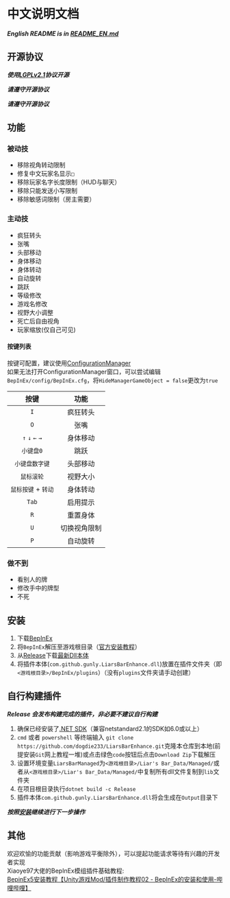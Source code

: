 ﻿# 中文说明文档

***English README is in [README_EN.md](README_EN.md)***

## 开源协议

***使用[LGPLv2.1](LICENSE.txt)协议开源***

***请遵守开源协议***

***请遵守开源协议***

## 功能

### 被动技

- 移除视角转动限制
- 修复中文玩家名显示`□`
- 移除玩家名字长度限制（HUD与聊天）
- 移除只能发送小写限制
- 移除敏感词限制（房主需要）

### 主动技

- 疯狂转头
- 张嘴
- 头部移动
- 身体移动
- 身体转动
- 自动旋转
- 跳跃
- 等级修改
- 游戏名修改
- 视野大小调整
- 死亡后自由视角
- 玩家缩放(仅自己可见)

#### 按键列表
按键可配置，建议使用[ConfigurationManager](https://github.com/BepInEx/BepInEx.ConfigurationManager)  
如果无法打开ConfigurationManager窗口，可以尝试编辑`BepInEx/config/BepInEx.cfg`，将`HideManagerGameObject = false`更改为`true`

| 按键                | 功能         |
| :-----------------: | :----------: |
| `I`                 | 疯狂转头     |
| `O`                 | 张嘴         |
| `↑` `↓` `←` `→` | 身体移动     |
| `小键盘0`           | 跳跃         |
| `小键盘数字键`      | 头部移动     |
| `鼠标滚轮`          | 视野大小     |
| `鼠标按键` + `转动` | 身体转动     |
| `Tab`               | 启用提示     |
| `R`                 | 重置身体     |
| `U`                 | 切换视角限制 |
| `P`                 | 自动旋转     |

### 做不到

- 看别人的牌
- 修改手中的牌型
- 不死

## 安装

1. 下载[BepInEx](https://github.com/BepInEx/BepInEx/releases/download/v5.4.23.2/BepInEx_win_x64_5.4.23.2.zip)
2. 将`BepInEx`解压至游戏根目录（[官方安装教程](https://docs.bepinex.dev/articles/user_guide/installation/index.html)）
3. 从[Release](https://github.com/gunly/LiarsBarEnhance/releases)下载[最新Dll本体](https://github.com/gunly/LiarsBarEnhance/releases/download/1.0.3/com.github.gunly.LiarsBarEnhance.dll)
4. 将插件本体(`com.github.gunly.LiarsBarEnhance.dll`)放置在插件文件夹（即`<游戏根目录>/BepInEx/plugins`）（没有`plugins`文件夹请手动创建）

## 自行构建插件

***Release 会发布构建完成的插件，非必要不建议自行构建***

1. 确保已经安装了[.NET SDK](https://dotnet.microsoft.com/zh-cn/download)（兼容netstandard2.1的SDK如6.0或以上）  
2. `cmd` 或者 `powershell` 等终端输入 `git clone https://github.com/dogdie233/LiarsBarEnhance.git`克隆本仓库到本地(前提安装`Git`网上教程一堆)或点击绿色`code`按钮后点击`Download Zip`下载解压  
3. 设置环境变量`LiarsBarManaged`为`<游戏根目录>/Liar's Bar_Data/Managed/`或者从`<游戏根目录>/Liar's Bar_Data/Managed/`中复制所有dll文件复制到`lib`文件夹  
4. 在项目根目录执行`dotnet build -c Release`  
5. 插件本体`com.github.gunly.LiarsBarEnhance.dll`将会生成在`Output`目录下  

***按照[安装](#安装)继续进行下一步操作***  

## 其他

欢迎欢愉的功能贡献（影响游戏平衡除外），可以提起功能请求等待有兴趣的开发者实现  
Xiaoye97大佬的BepInEx模组插件基础教程:  
[BepinEx5安装教程【Unity游戏Mod/插件制作教程02 - BepInEx的安装和使用-哔哩哔哩】](https://www.bilibili.com/read/cv8997496/)
